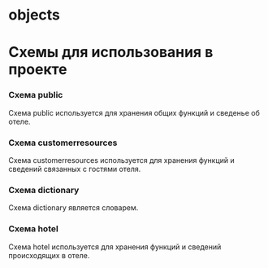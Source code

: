 # objects



# Схемы для использования в проекте
### Схема public
Схема public используется для хранения общих функций и сведенье об отеле.

### Схема customerresources
Схема customerresources используется для хранения функций и сведений связанных с гостями отеля.

### Схема dictionary
Схема dictionary является словарем.

### Схема hotel
Схема hotel используется для хранения функций и сведений происходящих в отеле.
